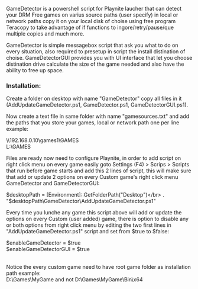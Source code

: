 GameDetector is a powershell script for Playnite laucher that can detect your DRM Free games on varius source paths (user specify) in local or network paths copy it on your local disk of choise using free program Teracopy to take advantage of if functions to ingore/retry/pause/que multiple copies and much more.

GameDetector is simple messagebox script that ask you what to do on every situation, also  required to presetup in script the install distination of choise.
GameDetectorGUI provides you with UI interface that let you choose distination drive calculate the size of the game needed and also have the ability to free up space.

<h3><b>Installation:</b></h3>

Create a folder on desktop with name "GameDetector" copy all files in it (AddUpdateGameDetector.ps1, GameDetector.ps1, GameDetectorGUI.ps1).

Now create a text file in same folder with name "gamesources.txt" and add the paths that you store your games, local or network path one per line
example:

\\\192.168.0.10\games1\GAMES</br>
L:\GAMES

Files are ready now need to configure Playnite, in order to add script on right click menu on every game easily goto Settings (F4) > Scrips > Scripts that run before game starts and add this 2 lines of script, this will make sure that add or update 2 options on every Custom game's right click menu GameDetector and GameDetectorGUI:

$desktopPath = [Environment]::GetFolderPath("Desktop")</br>
. "$desktopPath\GameDetector\AddUpdateGameDetector.ps1"

Every time you lunche any game this script above will add or update the options on every Custom (user added) game, there is option to disable any or both options from right click menu by editing the two first lines in "AddUpdateGameDetector.ps1" script and set from $true to $false:
<p>
$enableGameDetector = $true</br>
$enableGameDetectorGUI = $true
</p>

</br>
Notice the every custom game need to have root game folder as installation path example: </br>D:\Games\MyGame and not D:\Games\MyGame\Bin\x64
